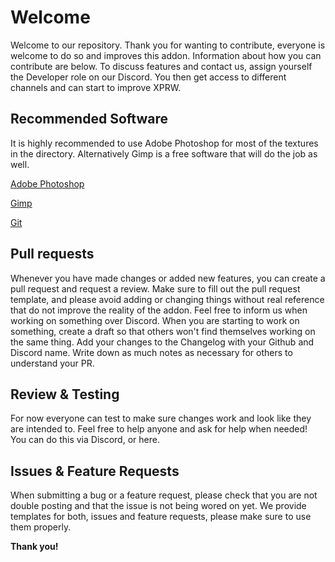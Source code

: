 # Welcome 
Welcome to our repository. Thank you for wanting to contribute, everyone is welcome to do so and improves this addon. Information about how you can contribute are below. To 
discuss features and contact us, assign yourself the Developer role on our Discord. You then get access to different channels and can start to improve XPRW.
## Recommended Software
It is highly recommended to use Adobe Photoshop for most of the textures in the directory. Alternatively Gimp is a free software that will do the job as well. 

[Adobe Photoshop](https://www.adobe.com/de/products/photoshop.html)

[Gimp](https://www.gimp.org/downloads/)


[Git](https://git-scm.com/downloads)

## Pull requests
Whenever you have made changes or added new features, you can create a pull request and request a review. Make sure to fill out the pull request template, and please
avoid  adding or changing things without real reference that do not improve the reality of the addon. Feel free to inform us when working on something over Discord.
When you are starting to work on something, create a draft so that others won't find themselves working on the same thing. Add your changes to the Changelog with your
Github and Discord name. Write down as much notes as necessary for others to understand your PR.
## Review & Testing
For now everyone can test to make sure changes work and look like they are intended to. Feel free to help anyone and ask for help when needed! You can do this via Discord,
or here.
## Issues & Feature Requests
When submitting a bug or a feature request, please check that you are not double posting and that the issue is not  being wored on yet. We provide
templates for both, issues and feature requests, please make sure to use them properly.

**Thank you!**

